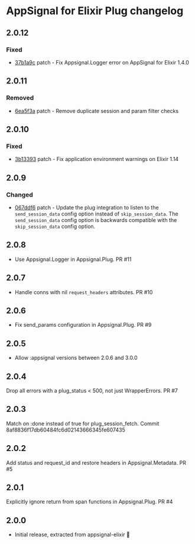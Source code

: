 # AppSignal for Elixir Plug changelog

## 2.0.12

### Fixed

- [37b1a9c](https://github.com/appsignal/appsignal-elixir-plug/commit/37b1a9c83b5b63af870516747febf2315033d8b9) patch - Fix Appsignal.Logger error on AppSignal for Elixir 1.4.0

## 2.0.11

### Removed

- [6ea5f3a](https://github.com/appsignal/appsignal-elixir-plug/commit/6ea5f3a0e0898a56eede4ff4dad142880dbdeeb8) patch - Remove duplicate session and param filter checks

## 2.0.10

### Fixed

- [3b13393](https://github.com/appsignal/appsignal-elixir-plug/commit/3b133934588362865c9d52f6ad79813bee5ede71) patch - Fix application environment warnings on Elixir 1.14

## 2.0.9

### Changed

- [067ddf6](https://github.com/appsignal/appsignal-elixir-plug/commit/067ddf61e0f2b70041dc8858832bd74537211010) patch - Update the plug integration to listen to the `send_session_data` config option instead of
  `skip_session_data`. The `send_session_data` config option is backwards compatible with
  the `skip_session_data` config option.

## 2.0.8
* Use Appsignal.Logger in Appsignal.Plug. PR #11

## 2.0.7
* Handle conns with nil `request_headers` attributes. PR #10

## 2.0.6
* Fix send_params configuration in Appsignal.Plug. PR #9

## 2.0.5
* Allow :appsignal versions between 2.0.6 and 3.0.0

## 2.0.4
Drop all errors with a plug_status < 500, not just WrapperErrors. PR #7

## 2.0.3
Match on :done instead of true for plug_session_fetch. Commit 8af8836f17db60484fc6d02143666345fe607435

## 2.0.2
Add status and request_id and restore headers in Appsignal.Metadata. PR #5

## 2.0.1
Explicitly ignore return from span functions in Appsignal.Plug. PR #4

## 2.0.0
* Initial release, extracted from appsignal-elixir 🎉
